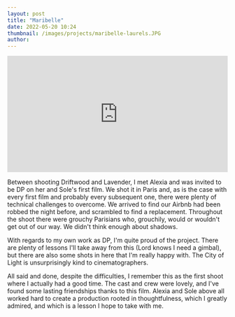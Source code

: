 ```yaml
---
layout: post
title: "Maribelle"
date: 2022-05-20 10:24
thumbnail: /images/projects/maribelle-laurels.JPG
author:
---
```


<div style="padding:52.73% 0 0 0;position:relative;"><iframe src="https://player.vimeo.com/video/712032761?h=d09b81e8c0" style="position:absolute;top:0;left:0;width:100%;height:100%;" frameborder="0" allow="autoplay; fullscreen; picture-in-picture" allowfullscreen></iframe></div><script src="https://player.vimeo.com/api/player.js"></script>


Between shooting Driftwood and Lavender, I met Alexia and was invited to be DP on her and Sole's first film. We shot it in Paris and, as is the case with every first film and probably every subsequent one, there were plenty of technical challenges to overcome. We arrived to find our Airbnb had been robbed the night before, and scrambled to find a replacement. Throughout the shoot there were grouchy Parisians who, grouchily, would or wouldn't get out of our way. We didn't think enough about shadows.

With regards to my own work as DP, I'm quite proud of the project. There are plenty of lessons I'll take away from this (Lord knows I need a gimbal), but there are also some shots in here that I'm really happy with. The City of Light is unsurprisingly kind to cinematographers.

All said and done, despite the difficulties, I remember this as the first shoot where I actually had a good time. The cast and crew were lovely, and I've found some lasting friendships thanks to this film. Alexia and Sole above all worked hard to create a production rooted in thoughtfulness, which I greatly admired, and which is a lesson I hope to take with me.
